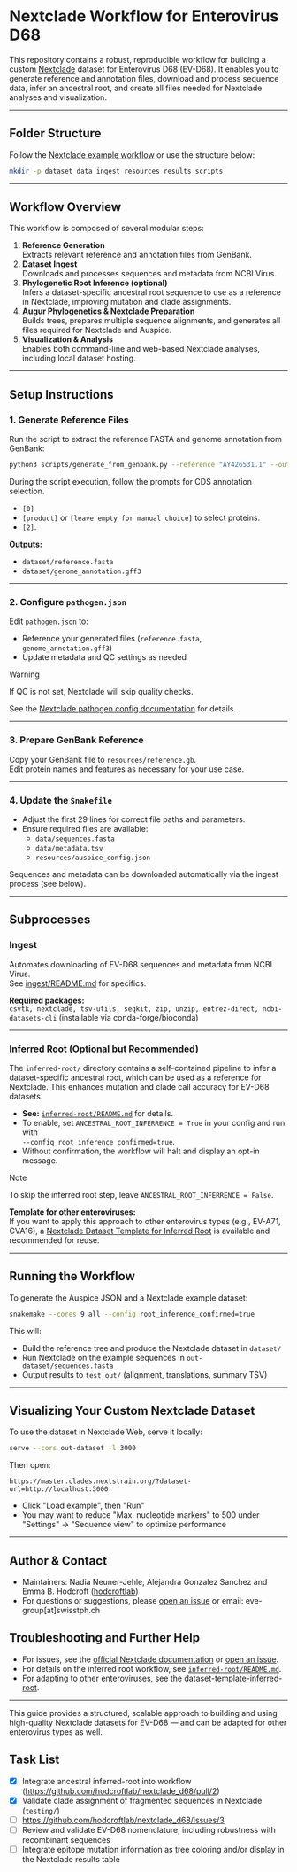 # Nextclade Workflow for Enterovirus D68

This repository contains a robust, reproducible workflow for building a custom [Nextclade](https://github.com/nextstrain/nextclade) dataset for Enterovirus D68 (EV-D68). It enables you to generate reference and annotation files, download and process sequence data, infer an ancestral root, and create all files needed for Nextclade analyses and visualization.

---

## Folder Structure

Follow the [Nextclade example workflow](https://github.com/nextstrain/nextclade_data/tree/master/docs/example-workflow) or use the structure below:

```bash
mkdir -p dataset data ingest resources results scripts
```

---

## Workflow Overview

This workflow is composed of several modular steps:

1. **Reference Generation**  
   Extracts relevant reference and annotation files from GenBank.
2. **Dataset Ingest**  
   Downloads and processes sequences and metadata from NCBI Virus.
3. **Phylogenetic Root Inference (optional)**  
   Infers a dataset-specific ancestral root sequence to use as a reference in Nextclade, improving mutation and clade assignments.
4. **Augur Phylogenetics & Nextclade Preparation**  
   Builds trees, prepares multiple sequence alignments, and generates all files required for Nextclade and Auspice.
5. **Visualization & Analysis**  
   Enables both command-line and web-based Nextclade analyses, including local dataset hosting.

---
## Setup Instructions

### 1. Generate Reference Files

Run the script to extract the reference FASTA and genome annotation from GenBank:

```bash
python3 scripts/generate_from_genbank.py --reference "AY426531.1" --output-dir dataset/
```

During the script execution, follow the prompts for CDS annotation selection.
   - `[0]`
   - `[product]` or `[leave empty for manual choice]` to select proteins.
   - `[2]`.

**Outputs:**
- `dataset/reference.fasta`
- `dataset/genome_annotation.gff3`

---

### 2. Configure `pathogen.json`

Edit `pathogen.json` to:
- Reference your generated files (`reference.fasta`, `genome_annotation.gff3`)
- Update metadata and QC settings as needed  
> [!WARNING]  
> If QC is not set, Nextclade will skip quality checks.

See the [Nextclade pathogen config documentation](https://docs.nextstrain.org/projects/nextclade/en/latest/user/input-files/05-pathogen-config.html) for details.

---

### 3. Prepare GenBank Reference

Copy your GenBank file to `resources/reference.gb`.  
Edit protein names and features as necessary for your use case.

---
### 4. Update the `Snakefile`

- Adjust the first 29 lines for correct file paths and parameters.
- Ensure required files are available:
  - `data/sequences.fasta`
  - `data/metadata.tsv`
  - `resources/auspice_config.json`

Sequences and metadata can be downloaded automatically via the ingest process (see below).

---

## Subprocesses

### Ingest

Automates downloading of EV-D68 sequences and metadata from NCBI Virus.  
See [ingest/README.md](ingest/README.md) for specifics.

**Required packages:**  
`csvtk, nextclade, tsv-utils, seqkit, zip, unzip, entrez-direct, ncbi-datasets-cli` (installable via conda-forge/bioconda)

---

### Inferred Root (Optional but Recommended)

The `inferred-root/` directory contains a self-contained pipeline to infer a dataset-specific ancestral root, which can be used as a reference for Nextclade. This enhances mutation and clade call accuracy for EV-D68 datasets.

- **See:** [`inferred-root/README.md`](inferred-root/README.md) for details.
- To enable, set `ANCESTRAL_ROOT_INFERRENCE = True` in your config and run with  
  `--config root_inference_confirmed=true`.
- Without confirmation, the workflow will halt and display an opt-in message.

> [!NOTE]  
> To skip the inferred root step, leave `ANCESTRAL_ROOT_INFERRENCE = False`.

**Template for other enteroviruses:**  
If you want to apply this approach to other enterovirus types (e.g., EV-A71, CVA16), a [Nextclade Dataset Template for Inferred Root](https://github.com/enterovirus-phylo/dataset-template-inferred-root) is available and recommended for reuse.

---

## Running the Workflow

To generate the Auspice JSON and a Nextclade example dataset:

```bash
snakemake --cores 9 all --config root_inference_confirmed=true
```

This will:
- Build the reference tree and produce the Nextclade dataset in `dataset/`
- Run Nextclade on the example sequences in `out-dataset/sequences.fasta`
- Output results to `test_out/` (alignment, translations, summary TSV)

---

## Visualizing Your Custom Nextclade Dataset

To use the dataset in Nextclade Web, serve it locally:

```bash
serve --cors out-dataset -l 3000
```

Then open:

```
https://master.clades.nextstrain.org/?dataset-url=http://localhost:3000
```

- Click "Load example", then "Run"
- You may want to reduce "Max. nucleotide markers" to 500 under "Settings" → "Sequence view" to optimize performance

---

## Author & Contact
- Maintainers: Nadia Neuner-Jehle, Alejandra Gonzalez Sanchez and Emma B. Hodcroft ([hodcroftlab](https://github.com/hodcroftlab))
- For questions or suggestions, please [open an issue](https://github.com/hodcroftlab/nextclade_d68/issues) or email: eve-group[at]swisstph.ch

## Troubleshooting and Further Help

- For issues, see the [official Nextclade documentation](https://docs.nextstrain.org/projects/nextclade/en/stable/index.html#) or [open an issue](https://github.com/hodcroftlab/nextclade_d68/issues).
- For details on the inferred root workflow, see [`inferred-root/README.md`](inferred-root/README.md).
- For adapting to other enteroviruses, see the [dataset-template-inferred-root](https://github.com/enterovirus-phylo/dataset-template-inferred-root).

---

This guide provides a structured, scalable approach to building and using high-quality Nextclade datasets for EV-D68 — and can be adapted for other enterovirus types as well.

## Task List
- [x] Integrate ancestral inferred-root into workflow (https://github.com/hodcroftlab/nextclade_d68/pull/2)
- [x] Validate clade assignment of fragmented sequences in Nextclade (`testing/`)
- [ ] https://github.com/hodcroftlab/nextclade_d68/issues/3
- [ ] Review and validate EV-D68 nomenclature, including robustness with recombinant sequences
- [ ] Integrate epitope mutation information as tree coloring and/or display in the Nextclade results table
